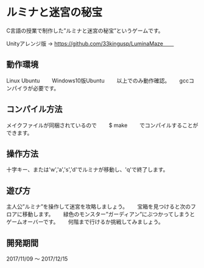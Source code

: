 ﻿# ルミナと迷宮の秘宝
C言語の授業で制作した”ルミナと迷宮の秘宝”というゲームです。　　

Unityアレンジ版 → https://github.com/33kingusp/LuminaMaze　　

## 動作環境
Linux Ubuntu　　
Windows10版Ubuntu　　
以上でのみ動作確認。　　
gccコンパイラが必要です。　　

## コンパイル方法
メイクファイルが同梱されているので　　
	$ make　　
でコンパイルすることができます。　　

## 操作方法
十字キー、または'w','a','s','d'でルミナが移動し、'q'で終了します。　　

## 遊び方
主人公”ルミナ”を操作して迷宮を攻略しましょう。　　
宝箱を見つけると次のフロアに移動します。　　
緑色のモンスター”ガーディアン”にぶつかってしまうとゲームオーバーです。　　
何階まで行けるか挑戦してみましょう。　　

## 開発期間
2017/11/09 ～ 2017/12/15  
